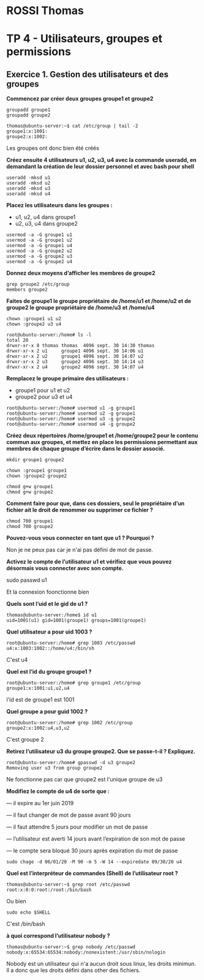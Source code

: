 # ROSSI Thomas

# TP 4 - Utilisateurs, groupes et permissions

## Exercice 1. Gestion des utilisateurs et des groupes

**Commencez par créer deux groupes groupe1 et groupe2**

```
groupadd groupe1
groupadd groupe2

thomas@ubuntu-server:~$ cat /etc/group | tail -2
groupe1:x:1001:
groupe2:x:1002:
```

Les groupes ont donc bien été créés

**Créez ensuite 4 utilisateurs u1, u2, u3, u4 avec la commande useradd, en demandant la création de
leur dossier personnel et avec bash pour shell**

```
useradd -mksd u1
useradd -mksd u2
useradd -mksd u3
useradd -mksd u4
```

**Placez les utilisateurs dans les groupes :**
- u1, u2, u4 dans groupe1
- u2, u3, u4 dans groupe2

```
usermod -a -G groupe1 u1
usermod -a -G groupe1 u2
usermod -a -G groupe1 u4
usermod -a -G groupe2 u2
usermod -a -G groupe2 u3
usermod -a -G groupe2 u4
```

**Donnez deux moyens d’afficher les membres de groupe2**

```
grep groupe2 /etc/group
members groupe2
```

**Faites de groupe1 le groupe propriétaire de /home/u1 et /home/u2 et de groupe2 le groupe propriétaire
de /home/u3 et /home/u4**

```
chown :groupe1 u1 u2
chown :groupe2 u3 u4

root@ubuntu-server:/home# ls -l
total 20
drwxr-xr-x 8 thomas thomas  4096 sept. 30 14:30 thomas
drwxr-xr-x 2 u1     groupe1 4096 sept. 30 14:06 u1
drwxr-xr-x 2 u2     groupe1 4096 sept. 30 14:07 u2
drwxr-xr-x 2 u3     groupe2 4096 sept. 30 14:14 u3
drwxr-xr-x 2 u4     groupe2 4096 sept. 30 14:07 u4
```

**Remplacez le groupe primaire des utilisateurs :**
- groupe1 pour u1 et u2
- groupe2 pour u3 et u4

```
root@ubuntu-server:/home# usermod u1 -g groupe1
root@ubuntu-server:/home# usermod u2 -g groupe1
root@ubuntu-server:/home# usermod u3 -g groupe2
root@ubuntu-server:/home# usermod u4 -g groupe2
```

**Créez deux répertoires /home/groupe1 et /home/groupe2 pour le contenu commun aux groupes, et
mettez en place les permissions permettant aux membres de chaque groupe d’écrire dans le dossier
associé.**

```
mkdir groupe1 groupe2

chown :groupe1 groupe1
chown :groupe2 groupe2

chmod g+w groupe1
chmod g+w groupe2
```

**Comment faire pour que, dans ces dossiers, seul le propriétaire d’un fichier ait le droit de renommer
ou supprimer ce fichier ?**

```
chmod 700 groupe1
chmod 700 groupe2
```

**Pouvez-vous vous connecter en tant que u1 ? Pourquoi ?**

Non je ne peux pas car je n'ai pas défini de mot de passe.

**Activez le compte de l’utilisateur u1 et vérifiez que vous pouvez désormais vous connecter avec son
compte.**

sudo passwd u1

Et la connexion foonctionne bien

**Quels sont l’uid et le gid de u1 ?**

```
thomas@ubuntu-server:/home$ id u1
uid=1001(u1) gid=1001(groupe1) groups=1001(groupe1)
```

**Quel utilisateur a pour uid 1003 ?**

```
root@ubuntu-server:/home# grep 1003 /etc/passwd
u4:x:1003:1002::/home/u4:/bin/sh
```
C'est u4

**Quel est l’id du groupe groupe1 ?**

```
root@ubuntu-server:/home# grep groupe1 /etc/group
groupe1:x:1001:u1,u2,u4
```

l'id est de groupe1 est 1001

**Quel groupe a pour guid 1002 ?**

```
root@ubuntu-server:/home# grep 1002 /etc/group
groupe2:x:1002:u4,u3,u2
```

C'est groupe 2

**Retirez l’utilisateur u3 du groupe groupe2. Que se passe-t-il ? Expliquez.**

```
root@ubuntu-server:/home# gpasswd -d u3 groupe2
Removing user u3 from group groupe2
```

Ne fonctionne pas car que groupe2 est l'unique groupe de u3

**Modifiez le compte de u4 de sorte que :**

— il expire au 1er juin 2019

— il faut changer de mot de passe avant 90 jours

— il faut attendre 5 jours pour modifier un mot de passe

— l’utilisateur est averti 14 jours avant l’expiration de son mot de passe

— le compte sera bloqué 30 jours après expiration du mot de passe


```
sudo chage -d 06/01/20 -M 90 -m 5 -W 14 --expiredate 09/30/20 u4
```

**Quel est l’interpréteur de commandes (Shell) de l’utilisateur root ?**


```
thomas@ubuntu-server:~$ grep root /etc/passwd
root:x:0:0:root:/root:/bin/bash
```

Ou bien
```
sudo echo $SHELL
```

C'est /bin/bash

**à quoi correspond l’utilisateur nobody ?**

```
thomas@ubuntu-server:~$ grep nobody /etc/passwd
nobody:x:65534:65534:nobody:/nonexistent:/usr/sbin/nologin
```

Nobody est un utilisateur qui n'a aucun droit sous linux, les droits minimun.
Il a donc que les droits défini dans other des fichiers.
